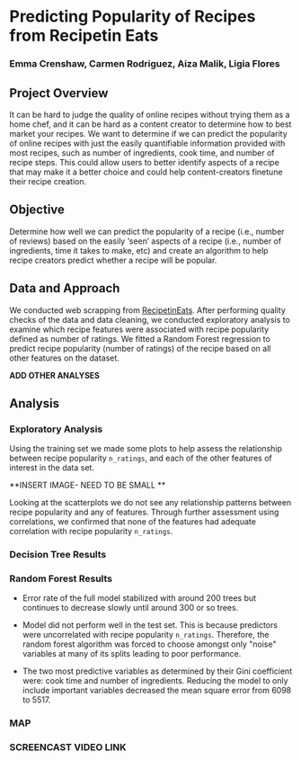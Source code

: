 # Predicting Popularity of Recipes from Recipetin Eats

### Emma Crenshaw, Carmen Rodriguez, Aiza Malik, Ligia Flores



## Project Overview

It can be hard to judge the quality of online recipes without trying them as a home chef, and it can be hard as a content creator to determine how to best market your recipes. We want to determine if we can predict the popularity of online recipes with just the easily quantifiable information provided with most recipes, such as number of ingredients, cook time, and number of recipe steps. This could allow users to better identify aspects of a recipe that may make it a better choice and could help content-creators finetune their recipe creation.

## Objective

Determine how well we can predict the popularity of a recipe (i.e., number of reviews) based on the easily ‘seen’ aspects of a recipe (i.e., number of ingredients, time it takes to make, etc) and create an algorithm to help recipe creators predict whether a recipe will be popular.

##  Data and Approach

We conducted web scrapping  from [RecipetinEats](https://www.recipetineats.com/).
After performing quality checks of the data and data cleaning, we conducted exploratory analysis to examine which recipe features were associated with recipe popularity defined as number of ratings.  We fitted a Random Forest regression to predict recipe popularity (number of ratings) of the recipe based on all other features on the dataset. 

**ADD OTHER ANALYSES**


## Analysis

### Exploratory Analysis 

Using the training set we made some plots to help assess the relationship between recipe popularity  `n_ratings`, and each of the other features of interest in the data set. 

**INSERT IMAGE- NEED TO BE SMALL **

Looking at the scatterplots we do not see any relationship patterns between recipe popularity and any of features. Through further assessment using correlations, we confirmed that none of the features had adequate correlation with recipe popularity `n_ratings`.



### Decision Tree Results




###  Random Forest Results

-  Error rate of the full model stabilized with around 200 trees but continues to decrease slowly until around 300 or so trees.

-  Model did not perform well in the test set. This is because predictors were uncorrelated with recipe popularity `n_ratings`. Therefore, the random forest algorithm  was forced to choose amongst only "noise" variables at many of its splits leading to poor performance.

- The two most predictive variables as determined by their Gini coefficient were: cook time and number of ingredients. Reducing the model to only include important variables decreased the mean square error from  6098 to 5517.






### MAP 



### SCREENCAST VIDEO LINK









